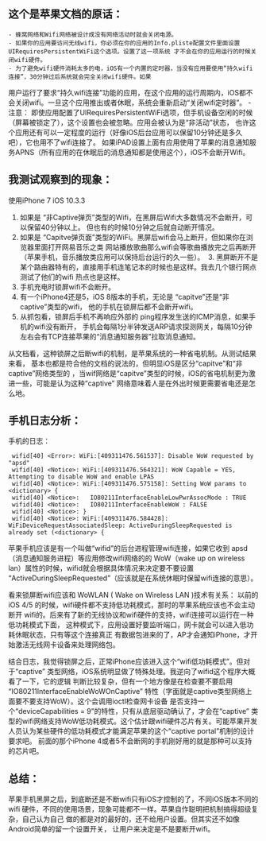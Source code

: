 这个是苹果文档的原话：
--------------------
    - 蜂窝网络和Wifi网络被设计成没有网络活动时就会关闭电源。
    - 如果你的应用要访问无线wifi，你必须在你的应用的Info.pliste配置文件里面设置UIRequiresPersistentWiFi这个选项。设置了这一项系统 才不会在你的应用运行的时候关闭wifi硬件。
    - 为了避免wifi硬件消耗太多的电，iOS有一个内置的定时器，当没有应用要使用“持久wifi连接”，30分钟过后系统就会完全关闭wifi硬件。如果
用户运行了要求“持久wifi连接”功能的应用，在这个应用的运行周期内，iOS都不会关闭wifi。一旦这个应用推出或者休眠，系统会重新启动“关闭wifi定时器”。
    - 注意： 即使应用配置了UIRequiresPersistentWiFi选项，但手机设备空闲的时候（屏幕被锁定了），这个设置也会被忽略。应用会被认为是“非活动”状态， 也许这个应用还有可以一定程度的运行（好像iOS后台应用可以保留10分钟还是多久吧），它也用不了wifi连接了。
    如果iPAD设置上面有应用使用了苹果的消息通知服务APNS（所有应用的在休眠后的消息通知都是使用这个），iOS不会断开Wifi。


我测试观察到的现象：
------------------
使用iPhone 7 iOS 10.3.3
  1. 如果是 “非Captive弹页”类型的Wifi，在黑屏后Wifi大多数情况不会断开，可以保留40分钟以上。
     但也有的时候10分钟之后就自动断开情况。
  2. 如果是 “Capitve弹页面”类型的WiFi。黑屏后wifi会马上断开，但如果你在浏览器里面打开网易音乐之类
     网站播放歌曲那么wifi会等歌曲播放完之后再断开（苹果手机，音乐播放类应用可以保持后台运行的久一些）。
  3. 黑屏断开不是某个路由器特有的，直接用手机连笔记本的时候也是这样。我去几个银行网点测试了他们的wifi
     热点也是这样。
  4. 手机充电时锁屏wifi不会断开。
  5. 有一个iPhone4还是5，iOS 8版本的手机，无论是 “capitve”还是“非captive”类型的wifi，
     他的手机在锁屏后都不会断开wifi。
  6. 从抓包看，锁屏后手机不再响应外部的 ping程序发生送的ICMP消息，如果手机的wifi没有断开，
     手机会每隔1分半钟发送ARP请求探测网关，每隔10分钟左右会有TCP连接苹果的“消息通知服务器”拉取消息通知。
   
   从文档看，这种锁屏之后断wifi的机制，是苹果系统的一种省电机制。从测试结果来看，
基本也都是符合他的文档的说法的，但明显iOS是区分“capitve”和“非captive”网络类型的
，当wif网络是“capitve”类型的时候，iOS的省电机制更为激进一些，可能是认为这种“captive”
网络意味着人是在外出时候更需要省电还是怎么地。

手机日志分析：
----------


手机的日志：
```text
 wifid[40] <Error>: WiFi:[409311476.561537]: Disable WoW requested by "apsd"
 wifid[40] <Notice>: WiFi:[409311476.564321]: WoW Capable = YES, Attempting to disable WoW and enable LPAS
 wifid[40] <Notice>: WiFi:[409311476.575158]: Setting WoW params to <dictionary> {
 wifid[40] <Notice>:   IO80211InterfaceEnableLowPwrAssocMode : TRUE
 wifid[40] <Notice>:   IO80211InterfaceEnableWoW : FALSE
 wifid[40] <Notice>: }
 wifid[40] <Notice>: WiFi:[409311476.584428]: WiFiDeviceRequestAssociatedSleep: ActiveDuringSleepRequested is already set (<dictionary> {
```

 苹果手机应该是有一个叫做“wifid”的后台进程管理wifi连接，如果它收到
 apsd（消息通知服务进程）等应用修改wifi网络的的 WoW（wake up on wireless
 lan）属性的时候，wifid就会根据具体情况来决定要不要设置
 “ActiveDuringSleepRequested”（应该就是在系统休眠时保留wifi连接的意思）。

 看来锁屏断wifi应该和  WoWLAN ( Wake on Wireless LAN )技术有关系：
 以前的iOS 4/5 的时候，wifi硬件都不支持低功耗模式，那时的苹果系统应该也不会主动断开
 wifi的。后来有了新的无线协议和wifi硬件的支持，wifi连接可以运行在一种低功耗模式下面，
 这种模式下，应用设置好要监听端口，网卡就会可以进入低功耗休眠状态，只有等这个连接真正
 有数据包进来的了，AP才会通知iPhone，才开始激活无线网卡设备来处理网络包。

 结合日志，我觉得锁屏之后，正常iPhone应该进入这个“wifi低功耗模式”。但对于“captive”
 类型网络，iOS系统明显做了特殊处理。我逆向了wifid这个程序大概看了一下，它的逻辑
 判断比较复杂，但有一个地方像是在检查要不要启用 “IO80211InterfaceEnableWoWOnCaptive”
 特性（字面就是captive类型网络上面要不要支持WoW）。这个会调用ioctl检查网卡设备
是否支持一个“deviceCapabilities = 9”的特性，只有从底层驱动确认了，才会在“captive”
 类型的wifi网络支持WoW低功耗模式。这个估计跟wifi硬件芯片有关。可能苹果开发
 人员认为某些硬件的低功耗模式才能满足苹果的这个“captive portal”机制的设计要求吧。
 前面的那个iPhone 4或者5不会断网的手机刚好用的就是那种可以支持的芯片吧。


总结：
-----
   苹果手机黑屏之后，到底断还是不断wifi只有iOS才控制的了，不同iOS版本不同的wifi
硬件，不同的使用场景，现象可能都不一样。苹果自作聪明把机制搞得超级复杂，自己认为自己
做的都是对的最好的，还不给用户设置。但其实还不如像Android简单的留一个设置开关，
让用户来决定是不是要断开wifi。

